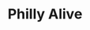 ---
pid: lll23
title: Philly Alive
location_transcription: easy access/a lot of foot traffic
coordinates: "[-75.163620013033, 39.955263813053]"
zipcode: '19343'
gen_neighborhood: 
neighborhood: 
outside_phl: 'Glenmoore PA '
age: '62'
age_range: 60-69
instagram: 
image_file_name: lll_23.jpg
proposal_transcription: |-
  1. Something timeless (archet y pe)
  2. Something that changes-stays relevant
  3. Something that brings and epitomizes people coming together
topic: History,Unity
topic_summary: 0, 0
type: Other No Form
keywords_other: 
credit: Clemens
image_labels: 
twitter: 
facebook: 
permalink: "/monuments/lll23/"
layout: item-page
---